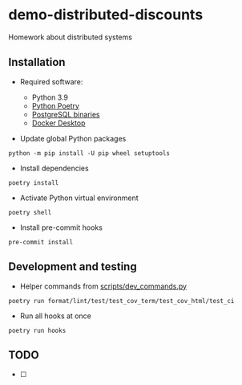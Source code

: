 # demo-distributed-discounts

Homework about distributed systems

## Installation

- Required software:

  - Python 3.9
  - [Python Poetry](https://python-poetry.org)
  - [PostgreSQL binaries](https://www.postgresql.org/download/)
  - [Docker Desktop](https://www.docker.com/products/docker-desktop/)

- Update global Python packages

```
python -m pip install -U pip wheel setuptools
```

- Install dependencies

```
poetry install
```

- Activate Python virtual environment

```
poetry shell
```

- Install pre-commit hooks

```
pre-commit install
```

## Development and testing

- Helper commands from [scripts/dev_commands.py](scripts/dev_commands.py)

```
poetry run format/lint/test/test_cov_term/test_cov_html/test_ci
```

- Run all hooks at once

```
poetry run hooks
```

## TODO

- [ ]
